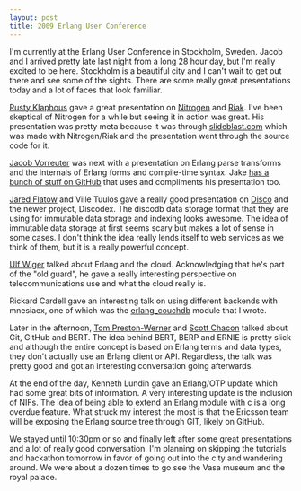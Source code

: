 ```yaml
---
layout: post
title: 2009 Erlang User Conference
---
```


I'm currently at the Erlang User Conference in Stockholm, Sweden. Jacob and I arrived pretty late last night from a long 28 hour day, but I'm really excited to be here. Stockholm is a beautiful city and I can't wait to get out there and see some of the sights. There are some really great presentations today and a lot of faces that look familiar.

[Rusty Klaphous](http://rklophaus.com/) gave a great presentation on [Nitrogen](http://nitrogenproject.com/) and [Riak](http://riak.basho.com/). I've been skeptical of Nitrogen for a while but seeing it in action was great. His presentation was pretty meta because it was through [slideblast.com](http://slideblast.com/) which was made with Nitrogen/Riak and the presentation went through the source code for it.

[Jacob Vorreuter](http://jacobvorreuter.com/) was next with a presentation on Erlang parse transforms and the internals of Erlang forms and compile-time syntax. Jake [has a bunch of stuff on GitHub](http://github.com/JacobVorreuter) that uses and compliments his presentation too.

[Jared Flatow](http://twitter.com/jmflatow) and Ville Tuulos gave a really good presentation on [Disco](http://discoproject.org/) and the newer project, Discodex. The discodb data storage format that they are using for immutable data storage and indexing looks awesome. The idea of immutable data storage at first seems scary but makes a lot of sense in some cases. I don't think the idea really lends itself to web services as we think of them, but it is a really powerful concept.

[Ulf Wiger](http://ulf.wiger.net/weblog/) talked about Erlang and the cloud. Acknowledging that he's part of the "old guard", he gave a really interesting perspective on telecommunications use and what the cloud really is.

Rickard Cardell gave an interesting talk on using different backends with mnesiaex, one of which was the [erlang_couchdb](http://github.com/ngerakines/erlang_couchdb) module that I wrote. 

Later in the afternoon, [Tom Preston-Werner](http://tom.preston-werner.com/) and [Scott Chacon](http://schacon.github.com/) talked about Git, GitHub and BERT. The idea behind BERT, BERP and ERNIE is pretty slick and although the entire concept is based on Erlang terms and data types, they don't actually use an Erlang client or API. Regardless, the talk was pretty good and got an interesting conversation going afterwards.

At the end of the day, Kenneth Lundin gave an Erlang/OTP update which had some great bits of information. A very interesting update is the inclusion of NIFs. The idea of being able to extend an Erlang module with c is a long overdue feature. What struck my interest the most is that the Ericsson team will be exposing the Erlang source tree through GIT, likely on GitHub.

We stayed until 10:30pm or so and finally left after some great presentations and a lot of really good conversation. I'm planning on skipping the tutorials and hackathon tomorrow in favor of going out into the city and wandering around. We were about a dozen times to go see the Vasa museum and the royal palace.
